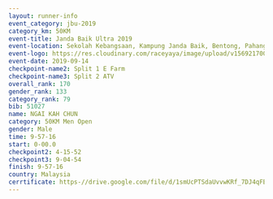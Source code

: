 ```yaml
---
layout: runner-info 
event_category: jbu-2019 
category_km: 50KM 
event-title: Janda Baik Ultra 2019
event-location: Sekolah Kebangsaan, Kampung Janda Baik, Bentong, Pahang, Malaysia 
event-logo: https://res.cloudinary.com/raceyaya/image/upload/v1569217009/logo/janda-baik_vch1pc.jpg 
event-date: 2019-09-14 
checkpoint-name2: Split 1 E Farm 
checkpoint-name3: Split 2 ATV 
overall_rank: 170
gender_rank: 133
category_rank: 79
bib: 51027
name: NGAI KAH CHUN
category: 50KM Men Open
gender: Male
time: 9-57-16
start: 0-00.0
checkpoint2: 4-15-52
checkpoint3: 9-04-54
finish: 9-57-16
country: Malaysia
cerrtificate: https-//drive.google.com/file/d/1smUcPTSdaUvvwKRf_7DJ4qFBPnF4MkrD/view?usp=sharing
---
```

